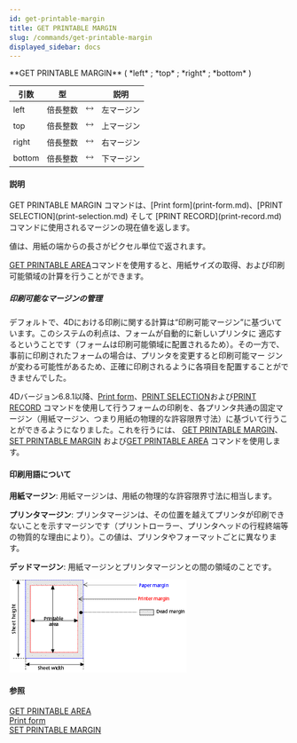 ```yaml
---
id: get-printable-margin
title: GET PRINTABLE MARGIN
slug: /commands/get-printable-margin
displayed_sidebar: docs
---
```


<!--REF #_command_.GET PRINTABLE MARGIN.Syntax-->**GET PRINTABLE MARGIN** ( *left* ; *top* ; *right* ; *bottom* )<!-- END REF-->
<!--REF #_command_.GET PRINTABLE MARGIN.Params-->
| 引数 | 型 |  | 説明 |
| --- | --- | --- | --- |
| left | 倍長整数 | &#x1F858; | 左マージン |
| top | 倍長整数 | &#x1F858; | 上マージン |
| right | 倍長整数 | &#x1F858; | 右マージン |
| bottom | 倍長整数 | &#x1F858; | 下マージン |

<!-- END REF-->

#### 説明 

<!--REF #_command_.GET PRINTABLE MARGIN.Summary-->GET PRINTABLE MARGIN コマンドは、[Print form](print-form.md)、[PRINT SELECTION](print-selection.md) そして [PRINT RECORD](print-record.md) コマンドに使用されるマージンの現在値を返します。<!-- END REF--> 

値は、用紙の端からの長さがピクセル単位で返されます。

[GET PRINTABLE AREA](get-printable-area.md "GET PRINTABLE AREA")コマンドを使用すると、用紙サイズの取得、および印刷可能領域の計算を行うことができます。

##### 印刷可能なマージンの管理 

デフォルトで、4Dにおける印刷に関する計算は“印刷可能マージン”に基づいています。このシステムの利点は、フォームが自動的に新しいプリンタに 適応するということです（フォームは印刷可能領域に配置されるため）。その一方で、事前に印刷されたフォームの場合は、プリンタを変更すると印刷可能マー ジンが変わる可能性があるため、正確に印刷されるように各項目を配置することができませんでした。

4Dバージョン6.8.1以降、[Print form](print-form.md)、[PRINT SELECTION](print-selection.md)および[PRINT RECORD](print-record.md) コマンドを使用して行うフォームの印刷を、各プリンタ共通の固定マージン（用紙マージン、つまり用紙の物理的な許容限界寸法）に基づいて行うことができるようになりました。これを行うには、 [GET PRINTABLE MARGIN](get-printable-margin.md)、 [SET PRINTABLE MARGIN](set-printable-margin.md) および[GET PRINTABLE AREA](get-printable-area.md) コマンドを使用します。

#### 印刷用語について 

**用紙マージン**: 用紙マージンは、用紙の物理的な許容限界寸法に相当します。

**プリンタマージン**: プリンタマージンは、その位置を越えてプリンタが印刷できないことを示すマージンです（プリントローラー、プリンタヘッドの行程終端等の物質的な理由により）。この値は、プリンタやフォーマットごとに異なります。

**デッドマージン**: 用紙マージンとプリンタマージンとの間の領域のことです。

![](../assets/en/commands/pict28491.ja.png)

#### 参照 

[GET PRINTABLE AREA](get-printable-area.md)  
[Print form](print-form.md)  
[SET PRINTABLE MARGIN](set-printable-margin.md)  